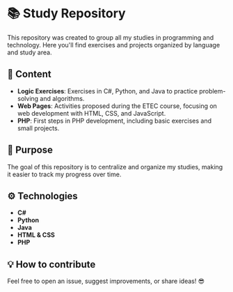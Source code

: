 # 📚 Study Repository  

This repository was created to group all my studies in programming and technology. Here you'll find exercises and projects organized by language and study area.  

## 📂 Content  
- **Logic Exercises**: Exercises in C#, Python, and Java to practice problem-solving and algorithms.  
- **Web Pages**: Activities proposed during the ETEC course, focusing on web development with HTML, CSS, and JavaScript.  
- **PHP**: First steps in PHP development, including basic exercises and small projects.  

## 🎯 Purpose  
The goal of this repository is to centralize and organize my studies, making it easier to track my progress over time.  

## ⚙️ Technologies  
- **C#**  
- **Python**  
- **Java**  
- **HTML & CSS**  
- **PHP**  

## 💡 How to contribute  
Feel free to open an issue, suggest improvements, or share ideas! 😎  
